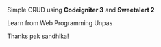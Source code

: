Simple CRUD using <b>Codeigniter 3</b> and <b>Sweetalert 2</b>

Learn from Web Programming Unpas

Thanks pak sandhika!
